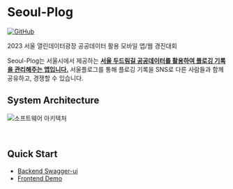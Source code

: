 # Seoul-Plog
[![GitHub](https://img.shields.io/badge/github-%23121011.svg?style=for-the-badge&logo=github&logoColor=white)](https://github.com/mrgentle1/Plog-Seoul) <br>
<p>2023 서울 열린데이터광장 공공데이터 활용 모바일 앱/웹 경진대회</p>
Seoul-Plog는 서울시에서 제공하는 <u><b>서울 두드림길 공공데이터를 활용하여 플로깅 기록을 관리해주는 앱입니다.</u></b> 서울플로그를 통해 플로깅 기록을 SNS로 다른 사람들과 함께 공유하고, 경쟁할 수 있습니다.

<br>

## System Architecture
![소프트웨어 아키텍처](https://github.com/mrgentle1/Plog-Seoul/assets/59019322/2f19bd87-c1a9-4103-925b-b840d9a684e5)

<br>

## Quick Start
- [Backend Swagger-ui](https://seoul-plog.shop/swagger-ui/)
- [Frontend Demo](https://plog-seoul-git-develop-mrgentle1.vercel.app/)